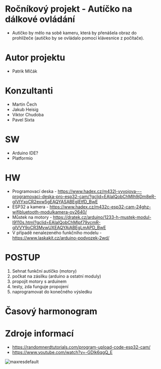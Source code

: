 # Ročníkový projekt - Autíčko na dálkové ovládání
- Autíčko by mělo na sobě kameru, která by přenášela obraz do prohlížeče (autíčko by se ovládalo pomocí klávesnice z počítače).

# Autor projektu

- Patrik Mlčák

# Konzultanti

- Martin Čech
- Jakub Heisig
- Viktor Chudoba
- Pavel Sixta

# SW
- Arduino IDE?  
- Platformio


# HW
- Programovací deska - https://www.hadex.cz/m432l-vyvojova---programovaci-deska-pro-esp32-cam/?gclid=EAIaIQobChMIh9jDm8eR-gIVtYxoCR2exw5gEAQYASABEgIEtfD_BwE  
- ESP32 a kamera - https://www.hadex.cz/m432c-esp32-cam-24ghz-wifibluetooth-modulkamera-ov2640/  
- Můstek na motory - https://dratek.cz/arduino/1233-h-mustek-modul-l9110s.html?gclid=EAIaIQobChMIpf79ycmR-gIVVY9oCR3MvwUXEAQYAiABEgLmAPD_BwE  
- V případě nenalezeného funkčního modelu - https://www.laskakit.cz/arduino-podvozek-2wd/  


# POSTUP
1. Sehnat funkční autíčko (motory)
2. počkat na zásilku (arduino a ostatní moduly)
3. propojit motory s arduinem
4. testy, zda funguje propojení
5. naprogramovat do konečného výsledku


# Časový harmonogram


# Zdroje informací
- https://randomnerdtutorials.com/program-upload-code-esp32-cam/
- https://www.youtube.com/watch?v=-GDlk6qgQ_E



![maxresdefault](https://user-images.githubusercontent.com/66717846/195072284-42560d5e-8189-4bd0-be5f-18f21b6e6835.jpg)
